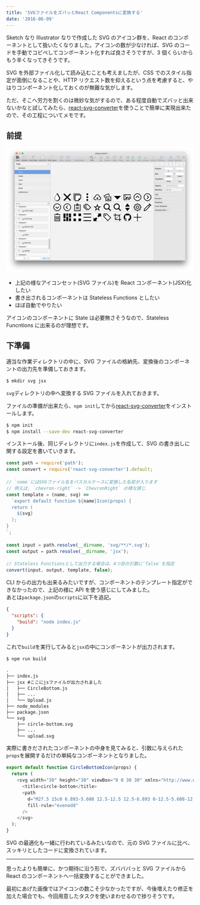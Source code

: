 ```yaml
---
title: 'SVGファイルをズバッとReact Componentsに変換する'
date: '2016-06-09'
---
```


Sketch なり Illustrator なりで作成した SVG のアイコン群を、React のコンポーネントとして扱いたくなりました。アイコンの数が少なければ、SVG のコードを手動でコピペしてコンポーネント化すれば良さそうですが、3 個くらいからもう辛くなってきそうです。

SVG を外部ファイル化して読み込むことも考えましたが、CSS でのスタイル指定が面倒になることや、HTTP リクエスト数を抑えるという点を考慮すると、やはりコンポーネント化しておくのが無難な気がします。

ただ、そこへ労力を割くのは微妙な気がするので、ある程度自動でズバッと出来ないかなと試してみたら、[react-svg-converter](https://www.npmjs.com/package/react-svg-converter)を使うことで簡単に実現出来たので、その工程についてメモです。

## 前提

![Sketch上のSVGアイコン群](artboard.png)

- 上記の様なアイコンセット(SVG ファイル)を React コンポーネント(JSX)化したい
- 書き出されるコンポーネントは Stateless Functions としたい
- ほぼ自動でやりたい

アイコンのコンポーネントに State は必要無さそうなので、Stateless Funcntions に出来るのが理想です。

## 下準備

適当な作業ディレクトリの中に、SVG ファイルの格納先、変換後のコンポーネントの出力先を準備しておきます。

```bash
$ mkdir svg jsx
```

`svg`ディレクトリの中へ変換する SVG ファイルを入れておきます。

ファイルの準備が出来たら、`npm init`してから[react-svg-converter](https://www.npmjs.com/package/react-svg-converter)をインストールします。

```bash
$ npm init
$ npm install --save-dev react-svg-converter
```

インストール後、同じディレクトリに`index.js`を作成して、SVG の書き出しに関する設定を書いていきます。

```javascript:index.js
const path = require('path');
const convert = require('react-svg-converter').default;

// `name`にはSVGファイル名をパスカルケースに変換した名前が入ります
// 例えば, `chevron-right` -> `ChevronRight` の様な感じ
const template = (name, svg) =>
  `export default function ${name}Icon(props) {
  return (
    ${svg}
  );
}
`;

const input = path.resolve(__dirname, 'svg/**/*.svg');
const output = path.resolve(__dirname, 'jsx');

// Stateless Functionsとして出力する場合は、4つ目の引数に`false`を指定
convert(input, output, template, false);
```

CLI からの出力も出来るみたいですが、コンポーネントのテンプレート指定ができなかったので、上記の様に API を使う感じにしてみました。  
あとは`package.json`の`scripts`に以下を追記。

```json:package.json
{
  "scripts": {
    "build": "node index.js"
  }
}
```

これで`build`を実行してみると`jsx`の中にコンポーネントが出力されます。

```bash
$ npm run build
```

```text:results
.
├── index.js
├── jsx #ここにjsファイルが出力されました
│   ├── CircleBottom.js
│   ├── ...
│   └── Upload.js
├── node_modules
├── package.json
└── svg
    ├── circle-bottom.svg
    ├── ...
    └── upload.svg
```

実際に書きだされたコンポーネントの中身を見てみると、引数に与えられた`props`を展開するだけの単純なコンポーネントとなりました。

```javascript
export default function CircleBottomIcon(props) {
  return (
    <svg width="30" height="30" viewBox="0 0 30 30" xmlns="http://www.w3.org/2000/svg" {...props}>
      <title>circle-bottom</title>
      <path
        d="M27.5 15c0 6.893-5.608 12.5-12.5 12.5-6.893 0-12.5-5.608-12.5-12.5C2.5 8.107 8.108 2.5 15 2.5c6.893 0 12.5 5.608 12.5 12.5zm2.5 0c0-8.284-6.716-15-15-15C6.716 0 0 6.716 0 15c0 8.284 6.716 15 15 15 8.284 0 15-6.716 15-15zm-15 2.5l-5.625-5.625-1.875 1.91L15 21.25l7.5-7.466-1.875-1.91L15 17.5z"
        fill-rule="evenodd"
      />
    </svg>
  );
}
```

SVG の最適化も一緒に行われているみたいなので、元の SVG ファイルに比べ、スッキリとしたコードに変換されています。

---

思ったよりも簡単に、かつ期待に沿う形で、ズバババっと SVG ファイルから React のコンポーネントへ一括変換することができました。

最初にあげた画像ではアイコンの数こそ少なかったですが、今後増えたり修正を加えた場合でも、今回用意したタスクを使いまわせるので捗りそうです。
